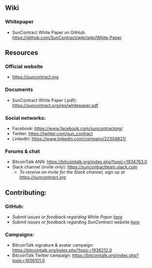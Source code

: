 ## Wiki
### Whitepaper
* SunContract White Paper on GitHub: https://github.com/SunContract/wiki/wiki/White-Paper

## Resources
### Official website
* https://suncontract.org

### Documents
* SunContract White Paper (.pdf): https://suncontract.org/res/whitepaper.pdf

### Social networks:
* Facebook: https://www.facebook.com/suncontractorg/
* Twitter: https://twitter.com/sun_contract
* LinkedIn: https://www.linkedin.com/company/22304821/

### Forums & chat
* BitcoinTalk ANN: https://bitcointalk.org/index.php?topic=1934763.0
* Slack channel (invite only): https://suncontractteam.slack.com
  * *To receive an invite for the Slack channel, sign up at https://suncontract.org*

## Contributing:

### GitHub:
* *Submit issues or feedback regarding White Paper [here](https://github.com/SunContract/wiki/issues)*
* *Submit issues or feedback regarding SunContract website [here](https://github.com/SunContract/suncontract.github.io/issues)*

### Campaigns:
* BitcoinTalk signature & avatar campaign: https://bitcointalk.org/index.php?topic=1936212.0
* BitcoinTalk Twitter campaign: https://bitcointalk.org/index.php?topic=1936101.0

